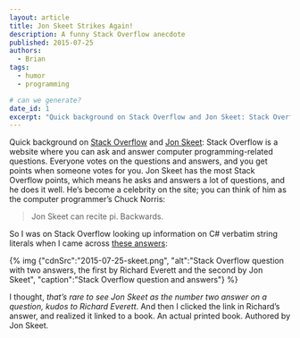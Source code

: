 ```yaml
---
layout: article
title: Jon Skeet Strikes Again!
description: A funny Stack Overflow anecdote
published: 2015-07-25
authors:
  - Brian
tags: 
  - humor
  - programming

# can we generate?
date_id: 1
excerpt: "Quick background on Stack Overflow and Jon Skeet: Stack Overflow is a website where you can ask and answer computer programming-related questions. Everyone votes on the questions and answers, and you get points when someone votes for you."
---
```

Quick background on [Stack Overflow](http://stackoverflow.com/) and [Jon Skeet](http://stackoverflow.com/users/22656/jon-skeet): Stack Overflow is a website where you can ask and answer computer programming-related questions. Everyone votes on the questions and answers, and you get points when someone votes for you. Jon Skeet has the most Stack Overflow points, which means he asks and answers a lot of questions, and he does it well. He’s become a celebrity on the site; you can think of him as the computer programmer’s Chuck Norris:

> Jon Skeet can recite pi. Backwards.

So I was on Stack Overflow looking up information on C# verbatim string literals when I came across [these answers](http://stackoverflow.com/questions/556133/whats-the-in-front-of-a-string-in-c):

{% img {"cdnSrc":"2015-07-25-skeet.png", "alt":"Stack Overflow question with two answers, the first by Richard Everett and the second by Jon Skeet", "caption":"Stack Overflow question and answers"} %}

I thought, *that’s rare to see Jon Skeet as the number two answer on a question, kudos to Richard Everett*. And then I clicked the link in Richard’s answer, and realized it linked to a book. An actual printed book. Authored by Jon Skeet.